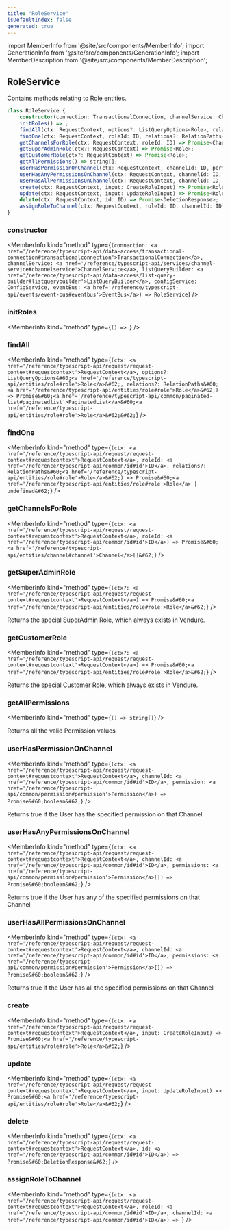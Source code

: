 ```yaml
---
title: "RoleService"
isDefaultIndex: false
generated: true
---
```

<!-- This file was generated from the Vendure source. Do not modify. Instead, re-run the "docs:build" script -->
import MemberInfo from '@site/src/components/MemberInfo';
import GenerationInfo from '@site/src/components/GenerationInfo';
import MemberDescription from '@site/src/components/MemberDescription';


## RoleService

<GenerationInfo sourceFile="packages/core/src/service/services/role.service.ts" sourceLine="51" packageName="@vendure/core" />

Contains methods relating to <a href='/reference/typescript-api/entities/role#role'>Role</a> entities.

```ts title="Signature"
class RoleService {
    constructor(connection: TransactionalConnection, channelService: ChannelService, listQueryBuilder: ListQueryBuilder, configService: ConfigService, eventBus: EventBus)
    initRoles() => ;
    findAll(ctx: RequestContext, options?: ListQueryOptions<Role>, relations?: RelationPaths<Role>) => Promise<PaginatedList<Role>>;
    findOne(ctx: RequestContext, roleId: ID, relations?: RelationPaths<Role>) => Promise<Role | undefined>;
    getChannelsForRole(ctx: RequestContext, roleId: ID) => Promise<Channel[]>;
    getSuperAdminRole(ctx?: RequestContext) => Promise<Role>;
    getCustomerRole(ctx?: RequestContext) => Promise<Role>;
    getAllPermissions() => string[];
    userHasPermissionOnChannel(ctx: RequestContext, channelId: ID, permission: Permission) => Promise<boolean>;
    userHasAnyPermissionsOnChannel(ctx: RequestContext, channelId: ID, permissions: Permission[]) => Promise<boolean>;
    userHasAllPermissionsOnChannel(ctx: RequestContext, channelId: ID, permissions: Permission[]) => Promise<boolean>;
    create(ctx: RequestContext, input: CreateRoleInput) => Promise<Role>;
    update(ctx: RequestContext, input: UpdateRoleInput) => Promise<Role>;
    delete(ctx: RequestContext, id: ID) => Promise<DeletionResponse>;
    assignRoleToChannel(ctx: RequestContext, roleId: ID, channelId: ID) => ;
}
```

<div className="members-wrapper">

### constructor

<MemberInfo kind="method" type={`(connection: <a href='/reference/typescript-api/data-access/transactional-connection#transactionalconnection'>TransactionalConnection</a>, channelService: <a href='/reference/typescript-api/services/channel-service#channelservice'>ChannelService</a>, listQueryBuilder: <a href='/reference/typescript-api/data-access/list-query-builder#listquerybuilder'>ListQueryBuilder</a>, configService: ConfigService, eventBus: <a href='/reference/typescript-api/events/event-bus#eventbus'>EventBus</a>) => RoleService`}   />


### initRoles

<MemberInfo kind="method" type={`() => `}   />


### findAll

<MemberInfo kind="method" type={`(ctx: <a href='/reference/typescript-api/request/request-context#requestcontext'>RequestContext</a>, options?: ListQueryOptions&#60;<a href='/reference/typescript-api/entities/role#role'>Role</a>&#62;, relations?: RelationPaths&#60;<a href='/reference/typescript-api/entities/role#role'>Role</a>&#62;) => Promise&#60;<a href='/reference/typescript-api/common/paginated-list#paginatedlist'>PaginatedList</a>&#60;<a href='/reference/typescript-api/entities/role#role'>Role</a>&#62;&#62;`}   />


### findOne

<MemberInfo kind="method" type={`(ctx: <a href='/reference/typescript-api/request/request-context#requestcontext'>RequestContext</a>, roleId: <a href='/reference/typescript-api/common/id#id'>ID</a>, relations?: RelationPaths&#60;<a href='/reference/typescript-api/entities/role#role'>Role</a>&#62;) => Promise&#60;<a href='/reference/typescript-api/entities/role#role'>Role</a> | undefined&#62;`}   />


### getChannelsForRole

<MemberInfo kind="method" type={`(ctx: <a href='/reference/typescript-api/request/request-context#requestcontext'>RequestContext</a>, roleId: <a href='/reference/typescript-api/common/id#id'>ID</a>) => Promise&#60;<a href='/reference/typescript-api/entities/channel#channel'>Channel</a>[]&#62;`}   />


### getSuperAdminRole

<MemberInfo kind="method" type={`(ctx?: <a href='/reference/typescript-api/request/request-context#requestcontext'>RequestContext</a>) => Promise&#60;<a href='/reference/typescript-api/entities/role#role'>Role</a>&#62;`}   />

Returns the special SuperAdmin Role, which always exists in Vendure.
### getCustomerRole

<MemberInfo kind="method" type={`(ctx?: <a href='/reference/typescript-api/request/request-context#requestcontext'>RequestContext</a>) => Promise&#60;<a href='/reference/typescript-api/entities/role#role'>Role</a>&#62;`}   />

Returns the special Customer Role, which always exists in Vendure.
### getAllPermissions

<MemberInfo kind="method" type={`() => string[]`}   />

Returns all the valid Permission values
### userHasPermissionOnChannel

<MemberInfo kind="method" type={`(ctx: <a href='/reference/typescript-api/request/request-context#requestcontext'>RequestContext</a>, channelId: <a href='/reference/typescript-api/common/id#id'>ID</a>, permission: <a href='/reference/typescript-api/common/permission#permission'>Permission</a>) => Promise&#60;boolean&#62;`}   />

Returns true if the User has the specified permission on that Channel
### userHasAnyPermissionsOnChannel

<MemberInfo kind="method" type={`(ctx: <a href='/reference/typescript-api/request/request-context#requestcontext'>RequestContext</a>, channelId: <a href='/reference/typescript-api/common/id#id'>ID</a>, permissions: <a href='/reference/typescript-api/common/permission#permission'>Permission</a>[]) => Promise&#60;boolean&#62;`}   />

Returns true if the User has any of the specified permissions on that Channel
### userHasAllPermissionsOnChannel

<MemberInfo kind="method" type={`(ctx: <a href='/reference/typescript-api/request/request-context#requestcontext'>RequestContext</a>, channelId: <a href='/reference/typescript-api/common/id#id'>ID</a>, permissions: <a href='/reference/typescript-api/common/permission#permission'>Permission</a>[]) => Promise&#60;boolean&#62;`}   />

Returns true if the User has all the specified permissions on that Channel
### create

<MemberInfo kind="method" type={`(ctx: <a href='/reference/typescript-api/request/request-context#requestcontext'>RequestContext</a>, input: CreateRoleInput) => Promise&#60;<a href='/reference/typescript-api/entities/role#role'>Role</a>&#62;`}   />


### update

<MemberInfo kind="method" type={`(ctx: <a href='/reference/typescript-api/request/request-context#requestcontext'>RequestContext</a>, input: UpdateRoleInput) => Promise&#60;<a href='/reference/typescript-api/entities/role#role'>Role</a>&#62;`}   />


### delete

<MemberInfo kind="method" type={`(ctx: <a href='/reference/typescript-api/request/request-context#requestcontext'>RequestContext</a>, id: <a href='/reference/typescript-api/common/id#id'>ID</a>) => Promise&#60;DeletionResponse&#62;`}   />


### assignRoleToChannel

<MemberInfo kind="method" type={`(ctx: <a href='/reference/typescript-api/request/request-context#requestcontext'>RequestContext</a>, roleId: <a href='/reference/typescript-api/common/id#id'>ID</a>, channelId: <a href='/reference/typescript-api/common/id#id'>ID</a>) => `}   />




</div>
